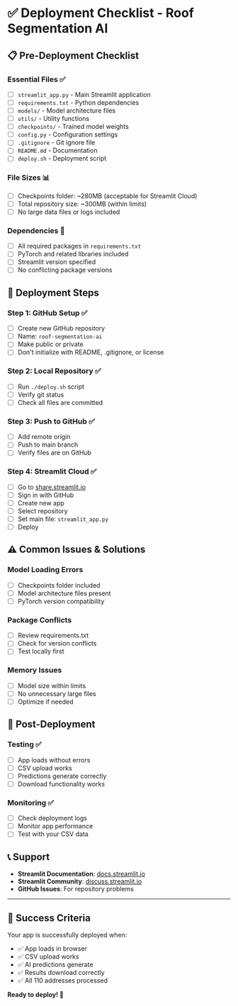 # ✅ **Deployment Checklist - Roof Segmentation AI**

## 📋 **Pre-Deployment Checklist**

### **Essential Files** ✅
- [ ] `streamlit_app.py` - Main Streamlit application
- [ ] `requirements.txt` - Python dependencies
- [ ] `models/` - Model architecture files
- [ ] `utils/` - Utility functions
- [ ] `checkpoints/` - Trained model weights
- [ ] `config.py` - Configuration settings
- [ ] `.gitignore` - Git ignore file
- [ ] `README.md` - Documentation
- [ ] `deploy.sh` - Deployment script

### **File Sizes** 📊
- [ ] Checkpoints folder: ~280MB (acceptable for Streamlit Cloud)
- [ ] Total repository size: ~300MB (within limits)
- [ ] No large data files or logs included

### **Dependencies** 🔧
- [ ] All required packages in `requirements.txt`
- [ ] PyTorch and related libraries included
- [ ] Streamlit version specified
- [ ] No conflicting package versions

## 🚀 **Deployment Steps**

### **Step 1: GitHub Setup** ✅
- [ ] Create new GitHub repository
- [ ] Name: `roof-segmentation-ai`
- [ ] Make public or private
- [ ] Don't initialize with README, .gitignore, or license

### **Step 2: Local Repository** ✅
- [ ] Run `./deploy.sh` script
- [ ] Verify git status
- [ ] Check all files are committed

### **Step 3: Push to GitHub** ✅
- [ ] Add remote origin
- [ ] Push to main branch
- [ ] Verify files are on GitHub

### **Step 4: Streamlit Cloud** ✅
- [ ] Go to [share.streamlit.io](https://share.streamlit.io)
- [ ] Sign in with GitHub
- [ ] Create new app
- [ ] Select repository
- [ ] Set main file: `streamlit_app.py`
- [ ] Deploy

## ⚠️ **Common Issues & Solutions**

### **Model Loading Errors**
- [ ] Checkpoints folder included
- [ ] Model architecture files present
- [ ] PyTorch version compatibility

### **Package Conflicts**
- [ ] Review requirements.txt
- [ ] Check for version conflicts
- [ ] Test locally first

### **Memory Issues**
- [ ] Model size within limits
- [ ] No unnecessary large files
- [ ] Optimize if needed

## 🎯 **Post-Deployment**

### **Testing** ✅
- [ ] App loads without errors
- [ ] CSV upload works
- [ ] Predictions generate correctly
- [ ] Download functionality works

### **Monitoring** ✅
- [ ] Check deployment logs
- [ ] Monitor app performance
- [ ] Test with your CSV data

## 📞 **Support**

- **Streamlit Documentation**: [docs.streamlit.io](https://docs.streamlit.io)
- **Streamlit Community**: [discuss.streamlit.io](https://discuss.streamlit.io)
- **GitHub Issues**: For repository problems

---

## 🎉 **Success Criteria**

Your app is successfully deployed when:
- ✅ App loads in browser
- ✅ CSV upload works
- ✅ AI predictions generate
- ✅ Results download correctly
- ✅ All 110 addresses processed

**Ready to deploy! 🚀**
